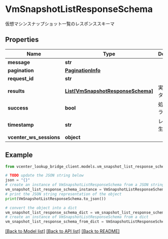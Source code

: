 # VmSnapshotListResponseSchema

仮想マシンスナップショット一覧のレスポンススキーマ

## Properties

Name | Type | Description | Notes
------------ | ------------- | ------------- | -------------
**message** | **str** |  | [optional] 
**pagination** | [**PaginationInfo**](PaginationInfo.md) |  | [optional] 
**request_id** | **str** |  | [optional] 
**results** | [**List[VmSnapshotResponseSchema]**](VmSnapshotResponseSchema.md) | 実際のデータ | 
**success** | **bool** | 処理成功フラグ (true|false) | 
**timestamp** | **str** | レスポンス生成時刻 | 
**vcenter_ws_sessions** | **object** |  | [optional] 

## Example

```python
from vcenter_lookup_bridge_client.models.vm_snapshot_list_response_schema import VmSnapshotListResponseSchema

# TODO update the JSON string below
json = "{}"
# create an instance of VmSnapshotListResponseSchema from a JSON string
vm_snapshot_list_response_schema_instance = VmSnapshotListResponseSchema.from_json(json)
# print the JSON string representation of the object
print(VmSnapshotListResponseSchema.to_json())

# convert the object into a dict
vm_snapshot_list_response_schema_dict = vm_snapshot_list_response_schema_instance.to_dict()
# create an instance of VmSnapshotListResponseSchema from a dict
vm_snapshot_list_response_schema_from_dict = VmSnapshotListResponseSchema.from_dict(vm_snapshot_list_response_schema_dict)
```
[[Back to Model list]](../README.md#documentation-for-models) [[Back to API list]](../README.md#documentation-for-api-endpoints) [[Back to README]](../README.md)



